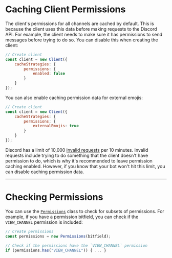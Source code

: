 # Caching Client Permissions

The client's permissions for all channels are cached by default. This is because the client uses this data before making requests to the Discord API. For example, the client needs to make sure it has permissions to send messages before trying to do so. You can disable this when creating the client:

```js
// Create client
const client = new Client({
    cacheStrategies: {
        permissions: {
            enabled: false
        }
    }
});
```

You can also enable caching permission data for external emojis:

```js
// Create client
const client = new Client({
    cacheStrategies: {
        permissions: {
            externalEmojis: true
        }
    }
});
```

Discord has a limit of 10,000 [invalid requests](https://discord.com/developers/docs/topics/rate-limits#invalid-request-limit-aka-cloudflare-bans) per 10 minutes. Invalid requests include trying to do something that the client doesn't have permission to do, which is why it's recommended to leave permission caching enabled. However, if you know that your bot won't hit this limit, you can disable caching permission data.

---

# Checking Permissions

You can use the [`Permissions`](https://aeracord.pranav.page/docs/classes/Permissions) class to check for subsets of permissions. For example, if you have a permission bitfield, you can check if the `VIEW_CHANNEL` permission is included:

```js
// Create permissions
const permissions = new Permissions(bitfield);

// Check if the permissions have the `VIEW_CHANNEL` permission
if (permissions.has("VIEW_CHANNEL")) { ... }
```